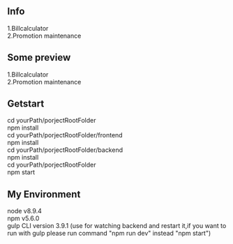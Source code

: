 ## Info

1.Billcalculator <br />
2.Promotion maintenance <br />

## Some preview

1.Billcalculator <br />
2.Promotion maintenance <br />

## Getstart

cd yourPath/porjectRootFolder<br />
npm install<br />
cd yourPath/porjectRootFolder/frontend<br />
npm install<br />
cd yourPath/porjectRootFolder/backend<br />
npm install<br />
cd yourPath/porjectRootFolder<br />
npm start<br />

## My Environment

node v8.9.4 <br />
npm v5.6.0 <br />
gulp CLI version 3.9.1 (use for watching backend and restart it,if you want to run with gulp please run command "npm run dev" instead "npm start") <br />
